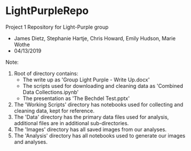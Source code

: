 # LightPurpleRepo
Project 1 Repository for Light-Purple group
* James Dietz, Stephanie Hartje, Chris Howard, Emily Hudson, Marie Wothe
* 04/13/2019

Note:
1. Root of directory contains:
    * The write up as 'Group Light Purple - Write Up.docx'
    * The scripts used for downloading and cleaning data as 'Combined Data Collections.ipynb'
    * The presentation as 'The Bechdel Test.pptx'
2. The 'Working Scripts' directory has notebooks used for collecting and cleaning data, kept for reference. 
3. The 'Data' directory has the primary data files used for analysis, additional files are in additional sub-directories.
4. The 'Images' directory has all saved images from our analyses. 
5. The 'Analysis' directory has all notebooks used to generate our images and analyses. 
